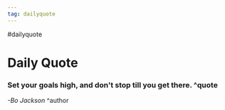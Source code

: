 ```yaml
---
tag: dailyquote
---
```


#dailyquote

# Daily Quote

### Set your goals high, and don't stop till you get there. ^quote
*-Bo Jackson* ^author
